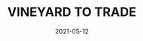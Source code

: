 ---
title: VINEYARD TO TRADE
about: "VYNTRADE was founded in 2018 to offer consulting to Wine & Spirit Industry Companies."
mission: "Create and Implement Profitable Business Opportunities in the US Wine Market for ​Wine Producers through Direct Sales Strategies to Key Retail Clients."
date: 2021-05-12
templateKey: index-page
---